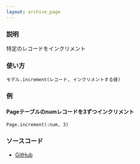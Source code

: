 ```yaml
---
layout: archive_page
---
```

### 説明
特定のレコードをインクリメント

### 使い方
    モデル.increment(レコード, インクリメントする値)

### 例
#### Pageテーブルのnumレコードを3ずつインクリメント
    Page.increment(:num, 3)

### ソースコード
* [GitHub](https://github.com/rails/rails/blob/ac30e389ecfa0e26e3d44c1eda8488ddf63b3ecc/activerecord/lib/active_record/persistence.rb#L504)